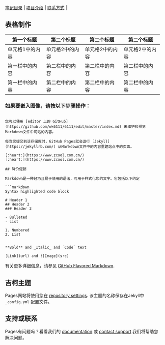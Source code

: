 [笔记目录](笔记目录.markdown) | [项目介绍](2111index.md) | [联系方式](2111index.md) |

## 表格制作

第一个标题 | 第二个标题 | 第二个标题 | 第二个标题 |
------------ | ------------- | ------------- | ------------- |
单元格1中的内容 | 单元格2中的内容 | 单元格2中的内容 | 单元格2中的内容 |
第一栏中的内容 | 第二栏中的内容 | 第二栏中的内容 | 第二栏中的内容 |
第一栏中的内容 | 第二栏中的内容 | 第二栏中的内容 | 第二栏中的内容 |


### 如果要嵌入图像，请按以下步骤操作：
```![名称](链接地址)

您可以使用 [editor 上的 GitHub](https://github.com/wk6111/6111/edit/master/index.md) 来维护和预览Markdown文件中网站的内容。

每当您提交到该存储库时，GitHub Pages就会运行 [Jekyll](https://jekyllrb.com/) 从Markdown文件中的内容重建站点中的页面。

[:heart:](https://www.zcool.com.cn/)
[:heart:](https://www.zcool.com.cn/)

## 降价促销

Markdown是一种轻巧且易于使用的语法，可用于样式化您的文字。它包括以下约定

```markdown
Syntax highlighted code block

# Header 1
## Header 2
### Header 3

- Bulleted
- List

1. Numbered
2. List


**Bold** and _Italic_ and `Code` text

[Link](url) and ![Image](src)
```

有关更多详细信息，请参见 [GitHub Flavored Markdown](https://guides.github.com/features/mastering-markdown/).

## 吉柯主题

Pages网站将使用您在 [repository settings](https://github.com/wk6111/6111/settings). 该主题的名称保存在Jekyll中 `_config.yml` 配置文件。

## 支持或联系

Pages有问题吗？看看我们的 [documentation](https://help.github.com/categories/github-pages-basics/) 或 [contact support](https://github.com/contact) 我们将帮助您解决问题。
